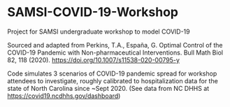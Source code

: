 # SAMSI-COVID-19-Workshop
Project for SAMSI undergraduate workshop to model COVID-19 

Sourced and adapted from Perkins, T.A., España, G. Optimal Control of the COVID-19 Pandemic with Non-pharmaceutical Interventions. Bull Math Biol 82, 118 (2020). https://doi.org/10.1007/s11538-020-00795-y

Code simulates 3 scenarios of COVID-19 pandemic spread for workshop attendees to investigate, roughly calibrated to hospitalization data for the state of North Carolina since ~Sept 2020.
(See data from NC DHHS at https://covid19.ncdhhs.gov/dashboard)
